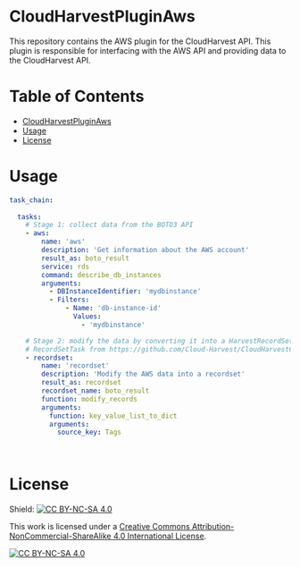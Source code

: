 # CloudHarvestPluginAws
This repository contains the AWS plugin for the CloudHarvest API. This plugin is responsible for interfacing with the AWS API and providing data to the CloudHarvest API.

# Table of Contents
- [CloudHarvestPluginAws](#CloudHarvestPluginAws)
- [Usage](#Usage)
- [License](#License)

# Usage
```yaml
task_chain:
  
  tasks:
    # Stage 1: collect data from the BOTO3 API
    - aws:
        name: 'aws'
        description: 'Get information about the AWS account'
        result_as: boto_result
        service: rds
        command: describe_db_instances
        arguments:
          - DBInstanceIdentifier: 'mydbinstance'
          - Filters:
              - Name: 'db-instance-id'
                Values:
                  - 'mydbinstance'

    # Stage 2: modify the data by converting it into a HarvestRecordSet
    # RecordSetTask from https://github.com/Cloud-Harvest/CloudHarvestCoreDataModel/
    - recordset:
        name: 'recordset'
        description: 'Modify the AWS data into a recordset'
        result_as: recordset
        recordset_name: boto_result
        function: modify_records
        arguments:
          function: key_value_list_to_dict
          arguments:
            source_key: Tags

        

```

# License
Shield: [![CC BY-NC-SA 4.0][cc-by-nc-sa-shield]][cc-by-nc-sa]

This work is licensed under a
[Creative Commons Attribution-NonCommercial-ShareAlike 4.0 International License][cc-by-nc-sa].

[![CC BY-NC-SA 4.0][cc-by-nc-sa-image]][cc-by-nc-sa]

[cc-by-nc-sa]: http://creativecommons.org/licenses/by-nc-sa/4.0/
[cc-by-nc-sa-image]: https://licensebuttons.net/l/by-nc-sa/4.0/88x31.png
[cc-by-nc-sa-shield]: https://img.shields.io/badge/License-CC%20BY--NC--SA%204.0-lightgrey.svg